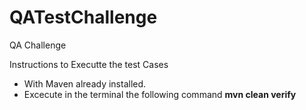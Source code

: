 # QATestChallenge
QA Challenge

Instructions to Executte the test Cases

- With Maven already installed.
- Excecute in the terminal the following command **mvn clean verify**
